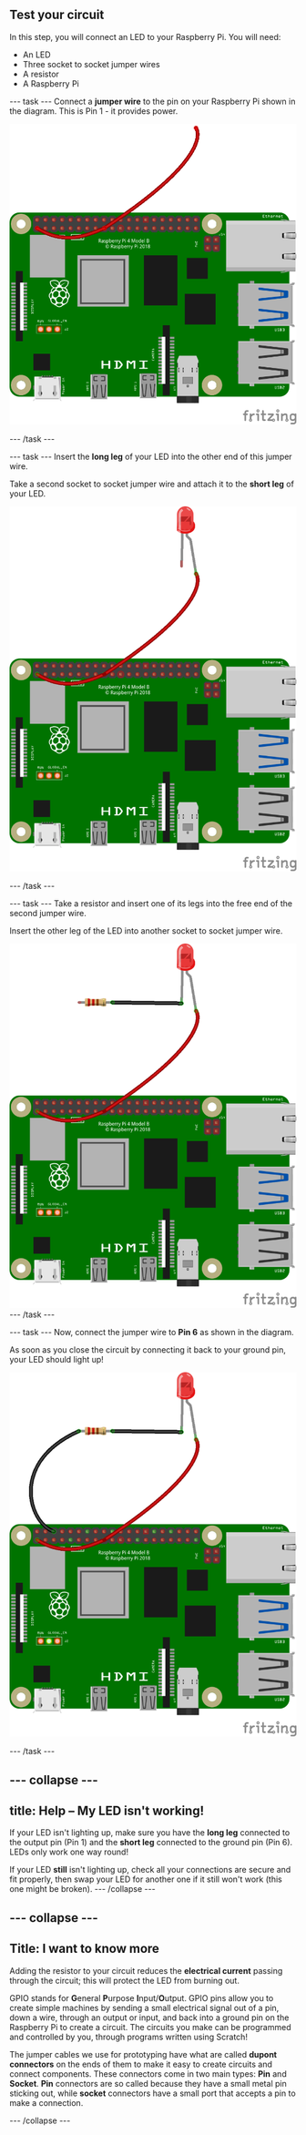 ## Test your circuit

In this step, you will connect an LED to your Raspberry Pi. You will need:

- An LED
- Three socket to socket jumper wires
- A resistor
- A Raspberry Pi


--- task ---
Connect a **jumper wire** to the pin on your Raspberry Pi shown in the diagram. This is Pin 1 - it provides power.

![Circuit diagram of a jumper wire connected to 3V3 on a Raspberry Pi.](images/Pi_jumper_Test1.png)

--- /task ---

--- task ---
Insert the **long leg** of your LED into the other end of this jumper wire. 

Take a second socket to socket jumper wire and attach it to the **short leg** of your LED.

![Circuit diagram of a jumper wire with an LED wired in series to 3V3 on a Raspberry Pi.](images/Pi_LED_test2.png)

--- /task ---

--- task ---
Take a resistor and insert one of its legs into the free end of the second jumper wire. 

Insert the other leg of the LED into another socket to socket jumper wire. 

![Circuit diagram of a jumper wire with a resistor and LED wired in series to 3V3 on a Raspberry Pi.](images/Pi_resistor_test3.png)
--- /task ---

--- task ---
Now, connect the jumper wire to **Pin 6** as shown in the diagram.

As soon as you close the circuit by connecting it back to your ground pin, your LED should light up! 

![Circuit diagram of a completed circuit with a jumper wire with a resistor and LED wired in series to 3V3 on a Raspberry Pi.](images/Pi_1_complete.png)

--- /task ---

--- collapse ---
---
title: Help – My LED isn't working!
---
If your LED isn't lighting up, make sure you have the **long leg** connected to the output pin (Pin 1) and the **short leg** connected to the ground pin (Pin 6). LEDs only work one way round!

If your LED **still** isn't lighting up, check all your connections are secure and fit properly, then swap your LED for another one if it still won't work (this one might be broken).
--- /collapse ---


--- collapse ---
---
Title: I want to know more
---

Adding the resistor to your circuit reduces the **electrical current** passing through the circuit; this will protect the LED from burning out. 

GPIO stands for **G**eneral **P**urpose **I**nput/**O**utput. GPIO pins allow you to create simple machines by sending a small electrical signal out of a pin, down a wire, through an output or input, and back into a ground pin on the Raspberry Pi to create a circuit. The circuits you make can be programmed and controlled by you, through programs written using Scratch!

The jumper cables we use for prototyping have what are called **dupont connectors** on the ends of them to make it easy to create circuits and connect components. These connectors come in two main types: **Pin** and **Socket**. **Pin** connectors are so called because they have a small metal pin sticking out, while **socket** connectors have a small port that accepts a pin to make a connection.

--- /collapse ---